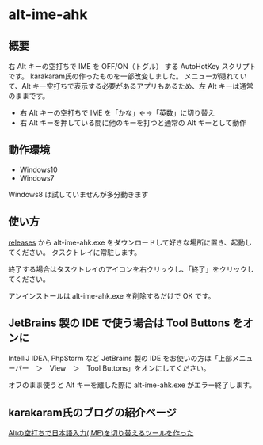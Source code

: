 # alt-ime-ahk

## 概要

右 Alt キーの空打ちで IME を OFF/ON（トグル） する AutoHotKey スクリプトです。
karakaram氏の作ったものを一部改変しました。
メニューが隠れていて、Alt キー空打ちで表示する必要があるアプリもあるため、左 Alt キーは通常のままです。


* 右 Alt キーの空打ちで IME を「かな」←→「英数」に切り替え
* 右 Alt キーを押している間に他のキーを打つと通常の Alt キーとして動作

## 動作環境

* Windows10
* Windows7

Windows8 は試していませんが多分動きます

## 使い方

[releases](https://github.com/Euryale666/alt-ime-ahk/releases) から alt-ime-ahk.exe をダウンロードして好きな場所に置き、起動してください。 タスクトレイに常駐します。

終了する場合はタスクトレイのアイコンを右クリックし、「終了」をクリックしてください。

アンインストールは alt-ime-ahk.exe を削除するだけで OK です。

## JetBrains 製の IDE で使う場合は Tool Buttons をオンに

IntelliJ IDEA, PhpStorm など JetBrains 製の IDE をお使いの方は「上部メニューバー　＞　View　＞　Tool Buttons」をオンにしてください。

オフのまま使うと Alt キーを離した際に alt-ime-ahk.exe がエラー終了します。

## karakaram氏のブログの紹介ページ

[Altの空打ちで日本語入力(IME)を切り替えるツールを作った](http://www.karakaram.com/alt-ime-on-off)
